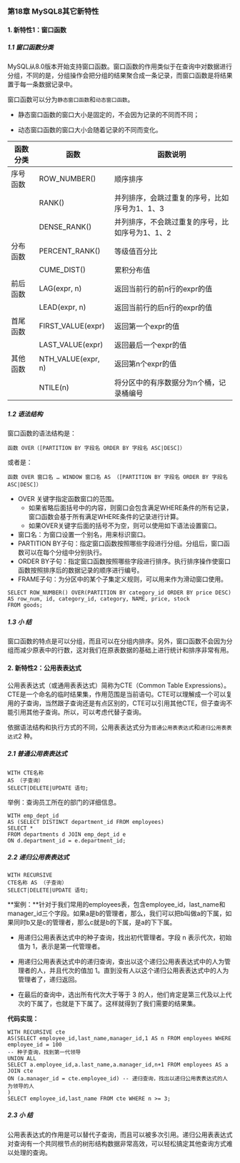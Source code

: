 
### 第18章 MySQL8其它新特性

#### **1.** **新特性1：窗口函数**

##### **1.1** **窗口函数分类**

MySQL从8.0版本开始支持窗口函数。窗口函数的作用类似于在查询中对数据进行分组，不同的是，分组操作会把分组的结果聚合成一条记录，而窗口函数是将结果置于每一条数据记录中。

窗口函数可以分为`静态窗口函数`和`动态窗口函数`。

- 静态窗口函数的窗口大小是固定的，不会因为记录的不同而不同；

- 动态窗口函数的窗口大小会随着记录的不同而变化。

| 函数分类 | 函数               | 函数说明                                        |
| -------- | ------------------ | ----------------------------------------------- |
| 序号函数 | ROW_NUMBER()       | 顺序排序                                        |
|          | RANK()             | 并列排序，会跳过重复的序号，比如序号为1、1、3   |
|          | DENSE_RANK()       | 并列排序，不会跳过重复的序号，比如序号为1、1、2 |
| 分布函数 | PERCENT_RANK()     | 等级值百分比                                    |
|          | CUME_DIST()        | 累积分布值                                      |
| 前后函数 | LAG(expr, n)       | 返回当前行的前n行的expr的值                     |
|          | LEAD(expr, n)      | 返回当前行的后n行的expr的值                     |
| 首尾函数 | FIRST_VALUE(expr)  | 返回第一个expr的值                              |
|          | LAST_VALUE(expr)   | 返回最后一个expr的值                            |
| 其他函数 | NTH_VALUE(expr, n) | 返回第n个expr的值                               |
|          | NTILE(n)           | 将分区中的有序数据分为n个桶，记录桶编号         |

##### **1.2** **语法结构**

窗口函数的语法结构是：

```mysql
函数 OVER（[PARTITION BY 字段名 ORDER BY 字段名 ASC|DESC]）
```

或者是：

```mysql
函数 OVER 窗口名 … WINDOW 窗口名 AS （[PARTITION BY 字段名 ORDER BY 字段名 ASC|DESC]）
```

- OVER 关键字指定函数窗口的范围。
  - 如果省略后面括号中的内容，则窗口会包含满足WHERE条件的所有记录，窗口函数会基于所有满足WHERE条件的记录进行计算。
  - 如果OVER关键字后面的括号不为空，则可以使用如下语法设置窗口。
- 窗口名：为窗口设置一个别名，用来标识窗口。
- PARTITION BY子句：指定窗口函数按照哪些字段进行分组。分组后，窗口函数可以在每个分组中分别执行。
- ORDER BY子句：指定窗口函数按照哪些字段进行排序。执行排序操作使窗口函数按照排序后的数据记录的顺序进行编号。
- FRAME子句：为分区中的某个子集定义规则，可以用来作为滑动窗口使用。

```mysql
SELECT ROW_NUMBER() OVER(PARTITION BY category_id ORDER BY price DESC) AS row_num, id, category_id, category, NAME, price, stock
FROM goods;
```

##### **1.3** **小 结**

窗口函数的特点是可以分组，而且可以在分组内排序。另外，窗口函数不会因为分组而减少原表中的行数，这对我们在原表数据的基础上进行统计和排序非常有用。

#### **2.** **新特性2：公用表表达式**

公用表表达式（或通用表表达式）简称为CTE（Common Table Expressions）。CTE是一个命名的临时结果集，作用范围是当前语句。CTE可以理解成一个可以复用的子查询，当然跟子查询还是有点区别的，CTE可以引用其他CTE，但子查询不能引用其他子查询。所以，可以考虑代替子查询。

依据语法结构和执行方式的不同，公用表表达式分为`普通公用表表达式`和`递归公用表表达式`2 种。

##### **2.1** **普通公用表表达式**

```mysql
WITH CTE名称 
AS （子查询） 
SELECT|DELETE|UPDATE 语句;
```

举例：查询员工所在的部门的详细信息。

```mysql
WITH emp_dept_id
AS (SELECT DISTINCT department_id FROM employees)
SELECT *
FROM departments d JOIN emp_dept_id e
ON d.department_id = e.department_id;
```

##### **2.2** **递归公用表表达式**

```mysql
WITH RECURSIVE 
CTE名称 AS （子查询） 
SELECT|DELETE|UPDATE 语句;
```

**案例：**针对于我们常用的employees表，包含employee_id，last_name和manager_id三个字段。如果a是b的管理者，那么，我们可以把b叫做a的下属，如果同时b又是c的管理者，那么c就是b的下属，是a的下下属。

- 用递归公用表表达式中的种子查询，找出初代管理者。字段 n 表示代次，初始值为 1，表示是第一代管理者。

- 用递归公用表表达式中的递归查询，查出以这个递归公用表表达式中的人为管理者的人，并且代次的值加 1。直到没有人以这个递归公用表表达式中的人为管理者了，递归返回。

- 在最后的查询中，选出所有代次大于等于 3 的人，他们肯定是第三代及以上代次的下属了，也就是下下属了。这样就得到了我们需要的结果集。

**代码实现：**

```mysql
WITH RECURSIVE cte 
AS(SELECT employee_id,last_name,manager_id,1 AS n FROM employees WHERE employee_id = 100
-- 种子查询，找到第一代领导 
UNION ALL 
SELECT a.employee_id,a.last_name,a.manager_id,n+1 FROM employees AS a JOIN cte 
ON (a.manager_id = cte.employee_id) -- 递归查询，找出以递归公用表表达式的人为领导的人 
)
SELECT employee_id,last_name FROM cte WHERE n >= 3;
```

##### **2.3** **小 结**

公用表表达式的作用是可以替代子查询，而且可以被多次引用。递归公用表表达式对查询有一个共同根节点的树形结构数据非常高效，可以轻松搞定其他查询方式难以处理的查询。
